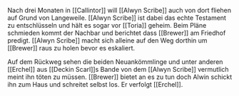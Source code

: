 Nach drei Monaten in [[Callintor]] will [[Alwyn Scribe]] auch von dort fliehen auf Grund von Langeweile. [[Alwyn Scribe]] ist dabei das echte Testament zu entschlüsseln und hält es sogar vor [[Toria]] geheim. Beim Pläne schmieden kommt der Nachbar und berichtet dass [[Brewer]] am Friedhof predigt. [[Alwyn Scribe]] macht sich alleine auf den Weg dorthin um [[Brewer]] raus zu holen bevor es eskaliert.

Auf dem Rückweg sehen die beiden Neuankömmlinge und unter anderen [[Erchel]] aus [[Deckin Scarl]]s Bande von dem [[Alwyn Scribe]] vermutlich meint ihn töten zu müssen. [[Brewer]] bietet an es zu tun doch Alwin schickt ihn zum Haus und schreitet selbst los. Er verfolgt [[Erchel]].